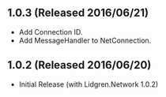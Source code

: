 ## 1.0.3 (Released 2016/06/21)

* Add Connection ID.
* Add MessageHandler to NetConnection.

## 1.0.2 (Released 2016/06/20)

* Initial Release (with Lidgren.Network 1.0.2)
